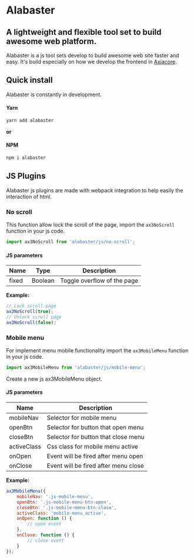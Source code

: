 # Alabaster

## A lightweight and flexible tool set to build awesome web platform.

Alabaster is a js tool sets develop to build awesome web site faster and easy. It's build especially on how we develop the frontend in [Axiacore](https://axiacore.com/).

## Quick install

Alabaster is constantly in development.

#### Yarn

```bash
yarn add alabaster
```

**or**

#### NPM

```bash
npm i alabaster
```

## JS Plugins

Alabaster js plugins are made with webpack integration to help easily the interaction of html.

### No scroll

This function allow lock the scroll of the page, import the `ax3NoScroll` function in your js code.

```js
import ax3NoScroll from 'alabaster/js/no-scroll';
```

#### JS parameters

Name | Type | Description
------ | ------ | -----------
fixed | Boolean | Toggle overflow of the page

**Example:**

```js
// Lock scroll page
ax3NoScroll(true);
// Unlock scroll page
ax3NoScroll(false);
```

### Mobile menu

For implement menu mobile functionality import the `ax3MobileMenu` function in your js code.

```js
import ax3MobileMenu from 'alabaster/js/mobile-menu';
```

Create a new js ax3MobileMenu object.

#### JS parameters

Name | Description
------ | -----------
mobileNav | Selector for mobile menu
openBtn | Selector for button that open menu
closeBtn | Selector for button that close menu
activeClass | Css class for mobile menu active
onOpen | Event will be fired after menu open
onClose | Event will be fired after menu close

**Example:**

```js
ax3MobileMenu({
	mobileNav: '.js-mobile-menu',
	openBtn: '.js-mobile-menu-btn-open',
	closeBtn: '.js-mobile-menu-btn-close',
	activeClass: 'mobile-menu_active',
	onOpen: function () {
		// open event
	},
	onClose: function () {
		// close event
	}
});
```
